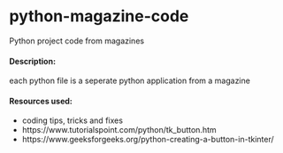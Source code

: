 # python-magazine-code
Python project code from magazines

<h4>Description:</h4>
each python file is a seperate python application from a magazine 


<h4>Resources used:</h4>
<ul>
  <li>coding tips, tricks and fixes</li>
  <li>https://www.tutorialspoint.com/python/tk_button.htm</li>
  <li>https://www.geeksforgeeks.org/python-creating-a-button-in-tkinter/</li>
  </ul>
